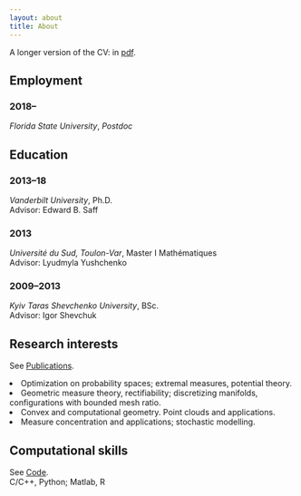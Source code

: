 ```yaml
---
layout: about
title: About
---
```


A longer version of the CV: in [pdf](/assets/pdf/cv_web.pdf).

## Employment
### 2018–
*Florida State University*, *Postdoc*  <br>

## Education
### 2013–18
*Vanderbilt University*, Ph.D.<br>
Advisor: Edward B. Saff  
### 2013
*Université du Sud, Toulon-Var*, Master I Mathématiques<br>
Advisor: Lyudmyla Yushchenko <br>
<!-- GPA: 19.359/20 -->
### 2009–2013
*Kyiv Taras Shevchenko University*, BSc.<br>
Advisor: Igor Shevchuk<br>


## Research interests
 See [Publications](/_pages/publist).<br>
<div class="page__list">
<li> Optimization on probability spaces; extremal measures, potential theory.</li>
<li> Geometric measure theory, rectifiability; discretizing manifolds, configurations with bounded mesh ratio. </li>
<li> Convex and computational geometry. Point clouds and applications.</li>
<li>Measure concentration and applications; stochastic modelling.</li>
</div>

## Computational skills
 See [Code](/_pages/code).<br>
 C/C++, Python; Matlab, R<br> 

<!-- ## Activities -->
<!-- ### Presentations -->
<!--  SEAM, University of Alabama, Tuscaloosa, March 2019<br> -->
<!--  Mathematics Colloquium, Florida State University, Tallahassee, January 2019<br> -->
<!--  Multivariate Algorithms and their Foundations in Number Theory, Johann Radon -->
<!--  Institute, Linz, November 2018<br> -->
<!--  Texas Analysis and Mathematical Physics Symposium, Baylor University, October 2018<br> -->
<!--  ICERM Semester Program: Point Configurations in Geometry, Physics and Computer Science, March 2018<br> -->
<!--  Computational and Applied Mathematics seminar, Oak Ridge National Laboratory, January 2018<br> -->
<!--  Analysis seminar, Florida State University, November 2017<br> -->
<!--  Computational Methods and Function Theory, Lublin, July 2017<br> -->
<!--  Joint Mathematics Meetings, Atlanta, January 2017<br> -->
<!--  1st Northeastern Analysis Meeting, the College at Brockport, SUNY, October -->
<!--  2016<br> -->
<!--  Optimal and random point configurations, Institut Henri Poincaré, Paris, June-July 2016, *poster<br>* -->
<!--  Presentations at the Vanderbilt Analysis seminar on various topics: Cramér's theorem (June 2017), Ball multiplier problem (April 2017), Equiangular tight frames (April 2016), Riesz energy with an external field (April 2015), etc.<br> -->
<!-- ### Visits -->
<!--  Midwestern Workshop on Asymptotic Analysis, Indiana University in Bloomington, October 2015<br> -->
<!--  Minimal Energy Point Sets, Lattices, and Designs, ESI, Vienna, October 2014<br> -->
<!--  Recent Methods in Sphere Packing and Optimization (workshop), Oberwolfach, June 2014<br> -->

<!-- ## Teaching -->
<!-- Calculus II, Florida State University, 2019<br> -->
<!-- Statistical learning: TA, Vanderbilt University, 2017<br> -->
<!-- Calculus I, II: TA/tutor, Vanderbilt University, 2014--2017<br> -->
<!-- Analysis (graduate): TA, Vanderbilt University, 2014--2015<br> -->
<!-- Undergraduate seminar (expository talks for undergraduate students)<br> -->
<!-- Vanderbilt Math Circle (contest-type problem solving for high-school students)<br> --> 

<!-- ## Miscellanea -->
<!-- ### Review --> 
<!-- Reviewer for: AMS Math Reviews, Journal of Approximation Theory, Constructive Approximation -->
<!-- ### Languages -->
<!-- English, Russian, Ukrainian — fluent; French, Polish — limited proficiency -->

